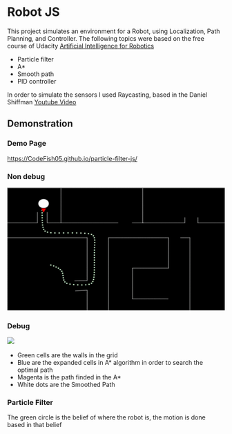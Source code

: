 # Robot JS

This project simulates an environment for a Robot, using Localization, Path Planning, and Controller. The following topics were based on the free course of Udacity <a href="https://classroom.udacity.com/courses/cs373">Artificial Intelligence for Robotics</a>

* Particle filter
* A* 
* Smooth path
* PID controller

In order to simulate the sensors I used Raycasting, based in the Daniel Shiffman <a href="https://www.youtube.com/watch?v=TOEi6T2mtHo&t=709s">Youtube Video</a>

## Demonstration

### Demo Page

https://CodeFish05.github.io/particle-filter-js/

### Non debug

<img src="resources/small-nondebug-gif.gif">

### Debug

<img src="resources/small-debug-gif.gif">

* Green cells are the walls in the grid
* Blue are the expanded cells in A* algorithm in order to search the optimal path
* Magenta is the path finded in the A*
* White dots are the Smoothed Path

### Particle Filter

The green circle is the belief of where the robot is, the motion is done based in that belief
